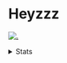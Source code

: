 # Heyzzz  

[![.](https://skillicons.dev/icons?i=js,java)](https://skillicons.dev)  

<details>
<summary>Stats</summary
<!--START_SECTION:waka-->

```txt
TypeScript   21 mins         ████████████████████▒░░░░   81.68 %
JSON         4 mins          ████▓░░░░░░░░░░░░░░░░░░░░   18.32 %
```

<!--END_SECTION:waka-->
</details>
